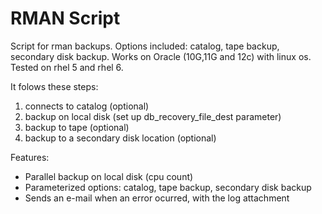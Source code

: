 # RMAN Script

Script for rman backups.
Options included: catalog, tape backup, secondary disk backup.
Works on Oracle (10G,11G and 12c) with linux os. Tested on rhel 5 and rhel 6.

It folows these steps:
1. connects to catalog (optional)
1. backup on local disk (set up db\_recovery\_file\_dest parameter)
1. backup to tape (optional)
1. backup to a secondary disk location (optional)

Features:
* Parallel backup on local disk (cpu count)
* Parameterized options: catalog, tape backup, secondary disk backup
* Sends an e-mail when an error ocurred, with the log attachment

